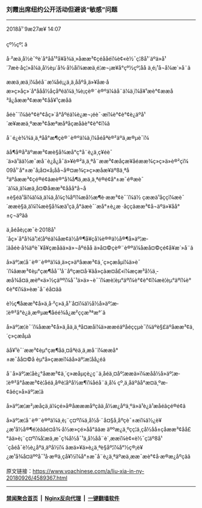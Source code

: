 ### 刘霞出席纽约公开活动但避谈“敏感”问题
------------------------

<div class="published">
 <span class="date" title="ä¸­å½æ¶é´">
  <time datetime="2018-09-27T14:07:56+08:00">
   2018å¹´9æ27æ¥ 14:07
  </time>
 </span>
</div>
<br/>
<div class="wsw">
 <span class="dateline">
  çº½çº¦ â
 </span>
 <p>
  å·²æä¸­å½è¯ºè´å°åå¹³å¥å¾ä¸»åææ³¢çéå­åéï¼è¢«è½¯ç¦8å¹´äºä»å¹´7æè·åç¦»å¼ä¸­å½èµ´å¾·å½åï¼ææä¸é¦æ¬¡æ¥å°çº½çº¦åå ä¸é¡¹å¬å¼æ´»å¨ã
 </p>
 <div class="wsw__embed">
 </div>
 <p>
  ææä¸æä¸ï¼åéå¨æ¼åé¡¿ä¸ä¸ååºå¸­ä»¥åæ·åæ»ç»åç»´å°åå­å½åçåºéä¼ä¸¾è¡çè®¨è®ºä¼ãå¨ä¼ä¸ï¼å¥¹æè°¢ææå³å¿åææ³¢ææ³¢åå¥¹çæåã
 </p>
 <p>
  åéè¯´ï¼âè°¢è°¢åç»´å°åºéä¼è¿æ¬¡éè¯·æï¼è°¢è°¢è¿äºå¹´æ¥ææä¸ºææ³¢åæªæåªåçæåãè°¢è°¢ï¼â
 </p>
 <p>
  å¨é¿è¾¾ä¸ä¸ªåå°æ¶çè®¨è®ºä¼ä¸ï¼åéåªè®²äºä¸æ®µè¯ï¼
 </p>
 <p>
  âå¶å®å³äºææ³¢æè§å¾æå°ç°å¨è¿ä¸ç¥éè¯´ä»ä¹ãä½æ¯æå¨è¿å¿å¯ä»¥è®²ä¸ä¸ªå¨ææ³¢æåçæ¥å­éææ¾ç»ç»ä»è®²çï¼ 09å¹´å°±æ¯å¡å¤«å¡åå¬å®¤æ¾ç»ç»æåæ¥äº8ä¸ªå³äºåææ³¢çé®é¢ãæè®°å¾å¶ä¸­æä¸ä¸ªé®é¢å°±æ¯é®æè¯´ä¼ä¸ä¼æä¸å¤©åææ³¢ååå°å¬å±è§éä¹åï¼ä¼ä¸ä¼ä¸å¼ç¾åºï¼æå½æ¶è·ææ³¢è¯´ï¼ä½ çææä¹åç­çï¼æè¯´ææè§ä¸ä¼ï¼æè§å¾æä¹çä¸å°ãæè¯´æå°±è¿æ ·åç­çãææ³¢å¬äºä»¥åå°±ç¬äºãâ
 </p>
 <p>
  ä¸åéåè¡çæ¯è·2018å¹´åç»´å°å¾ä¹¦é¦åºéä¼åæ¢ä½å®¶å¥çå¼è®®ä½å®¶å»äº¦æ­¦ãåéè·å¾äºè¯¥å¥çæåãä»ä»¬åºéåå ä»å¤©çè®¨è®ºä¼åæå¤©çé¢å¥æ´»å¨ã
 </p>
 <p>
  å»äº¦æ­¦å¨è®¨è®ºä¼ä¸ä»ç»äºåææ³¢ä¸´ç»çæåµï¼ä»è¯´ï¼âææ³¢èµ°çæ¶åå¯¹å¨åºçæ¤å·¥ãå»çãæ¤å£«ï¼æçæ³å½ä¸­æå¾å¤ä¸æèº«ä»½çäººï¼å¯¹ä»ä»¬è¯´ï¼æè¦èµ°äºï¼è°¢è°¢ï¼æè¦èµ°äºï¼è°¢è°¢ï¼ä»èæ¯å¨éå¤ãâ
 </p>
 <p>
  è½ç¶åææ³¢å»ä¸å·²ç»ä¸å¹´å¤ï¼ä½å½å»äº¦æ­¦è®²å°è¿ä¸æ®µæ¶åéé¾å¿æ²ççæ³ªæ°´ã
 </p>
 <p>
  å»äº¦æ­¦è¯´ï¼åææ³¢å»ä¸åä¸ä¸ªå¤æåï¼ä»ææéäºåéççµè¯ï¼äºè§£äºåææ³¢ä¸´ç»çæåµã
 </p>
 <p>
  âå¥¹è¯´ææ³¢èµ°çæ¶åä¸¤åªèä¸ä¸æå¨ï¼ææå°±æ¯åå¤©å èµ°å»çææï¼âå»äº¦æ­¦åå¿éã
 </p>
 <p>
  å¨å»äº¦æ­¦åè¿°åææ³¢ä¸´ç»æåµçè¿ç¨ä¸­åéä¸¤åº¦ææ­ä»ï¼æåå½å»äº¦æ­¦è®²å°åææ³¢è¦åéä¸å®è¦åºå½æ¶ï¼åéå¨ä¸å¼ çº¸ä¸åäºâå°æ­¤ä¸ºæ­¢âéç»å»äº¦æ­¦ã
 </p>
 <p>
  å»äº¦æ­¦æ²¡æåç­ä¸ä¼çé»å®åæææåºçâä¸­å½æ¿åºä¸ºä»ä¹è¿ä¹æåéâçé®é¢ã
 </p>
 <p>
  å»äº¦æ­¦å¨è®¨è®ºä¼ä¸è¡¨ç¤ºï¼ä¸­å½å·¨å¤§å¸åºçè¯±æï¼ä½¿è¥¿æ¹å½å®¶é¦èââé¤å¾·å½æ»çé»åå°ââæ äººæ¿ä¸ºçç¦ä¸­çå½åå±çåææ³¢åå£°ãä»è¡¨ç¤ºï¼å¦æä¸æ¯ç¾å½å¯¹ä¸­å½åå¨è´¸ææï¼è¢«è½¯ç¦äº8å¹´çåéå¯è½è¿åºä¸äºå½ï¼ âæä»¥ä»è¿ä¸ªè§åº¦ï¼å°½ç®¡è¥¿æ¹å¾å¤äººå¯¹å·æ®ä¸çå¥½ï¼å°±æ¯å¨è¿ä¸ªäºæä¸ææ¯æè°¢å·æ®æ¿åºçâã
 </p>
</div>

原文链接：https://www.voachinese.com/a/liu-xia-in-ny-20180926/4589367.html


------------------------
#### [禁闻聚合首页](https://github.com/gfw-breaker/banned-news/blob/master/README.md) &nbsp;|&nbsp; [Nginx反向代理](https://github.com/gfw-breaker/open-proxy/blob/master/README.md) &nbsp;|&nbsp;  [一键翻墙软件](https://github.com/gfw-breaker/nogfw/blob/master/README.md)